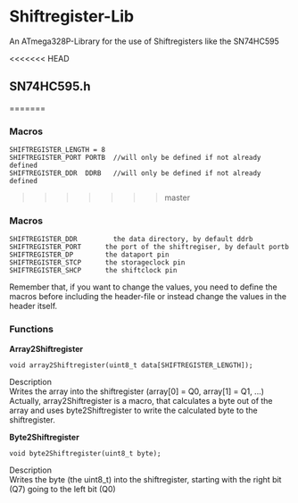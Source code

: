# Shiftregister-Lib
An ATmega328P-Library for the use of Shiftregisters like the SN74HC595

<<<<<<< HEAD
## SN74HC595.h
=======
### Macros
    SHIFTREGISTER_LENGTH = 8  
    SHIFTREGISTER_PORT PORTB  //will only be defined if not already defined
    SHIFTREGISTER_DDR  DDRB   //will only be defined if not already defined
>>>>>>> master

### Macros

    SHIFTREGISTER_DDR		  the data directory, by default ddrb  
    SHIFTREGISTER_PORT  	the port of the shiftregiser, by default portb  
    SHIFTREGISTER_DP  		the dataport pin  
    SHIFTREGISTER_STCP		the storageclock pin  
    SHIFTREGISTER_SHCP		the shiftclock pin

Remember that, if you want to change the values, you need to define the macros before including the header-file or instead change the values in the header itself.


### Functions

**Array2Shiftregister**

    void array2Shiftregister(uint8_t data[SHIFTREGISTER_LENGTH]);


Description  
Writes the array into the shiftregister (array[0] = Q0, array[1] = Q1, ...)  
Actually, array2Shiftregister is a macro, that calculates a byte out of the array and uses byte2Shiftregister to write the calculated byte to the shiftregister.

**Byte2Shiftregister**  

    void byte2Shiftregister(uint8_t byte);

Description  
Writes the byte (the uint8_t) into the shiftregister, starting with the right bit (Q7) going to the left bit (Q0)
